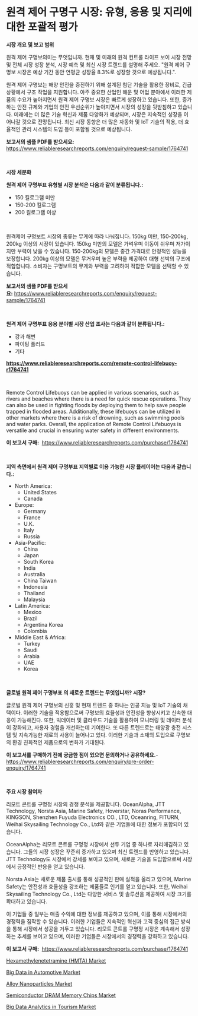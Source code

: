 <p><h1>원격 제어 구명구 시장: 유형, 응용 및 지리에 대한 포괄적 평가</h1></p><p><strong>시장 개요 및 보고 범위</strong></p>
<p><p>원격 제어 구명보의미는 무엇입니까. 현재 및 미래의 원격 컨트롤 라이프 보이 시장 전망 및 전체 시장 성장 분석, 시장 예측 및 최신 시장 트렌드를 설명해 주세요. "원격 제어 구명보 시장은 예상 기간 동안 연평균 성장율 8.3%로 성장할 것으로 예상됩니다.".</p><p>원격 제어 구명보는 해양 안전을 증진하기 위해 설계된 첨단 기술을 활용한 장비로, 긴급 상황에서 구조 작업을 지원합니다. 아주 중요한 산업인 해운 및 어업 분야에서 이러한 제품의 수요가 높아지면서 원격 제어 구명보 시장은 빠르게 성장하고 있습니다. 또한, 증가하는 안전 규제와 기업의 안전 우선순위가 높아지면서 시장의 성장을 뒷받침하고 있습니다. 미래에는 더 많은 기술 혁신과 제품 다양화가 예상되며, 시장은 지속적인 성장을 이어나갈 것으로 전망됩니다. 최신 시장 동향은 더 많은 자동화 및 IoT 기술의 적용, 더 효율적인 관리 시스템의 도입 등이 포함될 것으로 예상됩니다.</p></p>
<p><strong>보고서의 샘플 PDF를 받으세요:</strong> <a href="https://www.reliableresearchreports.com/enquiry/request-sample/1764741">https://www.reliableresearchreports.com/enquiry/request-sample/1764741</a></p>
<p>&nbsp;</p>
<p><strong>시장 세분화</strong></p>
<p><strong>원격 제어 구명부표 유형별 시장 분석은 다음과 같이 분류됩니다.:</strong></p>
<p><ul><li>150 킬로그램 미만</li><li>150-200 킬로그램</li><li>200 킬로그램 이상</li></ul></p>
<p>&nbsp;</p>
<p><p>원격제어 구명보트 시장의 종류는 무게에 따라 나눠집니다. 150kg 미만, 150-200kg, 200kg 이상의 시장이 있습니다. 150kg 미만의 모델은 가벼우며 이동이 쉬우며 저가이지만 부력이 낮을 수 있습니다. 150-200kg의 모델은 중간 가격대로 안정적인 성능을 보장합니다. 200kg 이상의 모델은 무거우며 높은 부력을 제공하여 대형 선박의 구조에 적합합니다. 소비자는 구명보트의 무게와 부력을 고려하여 적합한 모델을 선택할 수 있습니다.</p></p>
<p><strong>보고서의 샘플 PDF를 받으세요:</strong>&nbsp;<a href="https://www.reliableresearchreports.com/enquiry/request-sample/1764741">https://www.reliableresearchreports.com/enquiry/request-sample/1764741</a></p>
<p>&nbsp;</p>
<p><strong> 원격 제어 구명부표 응용 분야별 시장 산업 조사는 다음과 같이 분류됩니다.:</strong></p>
<p><ul><li>강과 해변</li><li>파이팅 플러드</li><li>기타</li></ul></p>
<p><strong><a href="https://www.reliableresearchreports.com/remote-control-lifebuoy-r1764741">https://www.reliableresearchreports.com/remote-control-lifebuoy-r1764741</a></strong></p>
<p>&nbsp;</p>
<p><p>Remote Control Lifebuoys can be applied in various scenarios, such as rivers and beaches where there is a need for quick rescue operations. They can also be used in fighting floods by deploying them to help save people trapped in flooded areas. Additionally, these lifebuoys can be utilized in other markets where there is a risk of drowning, such as swimming pools and water parks. Overall, the application of Remote Control Lifebuoys is versatile and crucial in ensuring water safety in different environments.</p></p>
<p><strong>이 보고서 구매:</strong>&nbsp; <a href="https://www.reliableresearchreports.com/purchase/1764741">https://www.reliableresearchreports.com/purchase/1764741</a></p>
<p>&nbsp;</p>
<p><strong>지역 측면에서 원격 제어 구명부표 지역별로 이용 가능한 시장 플레이어는 다음과 같습니다.:</strong></p>
<p><ul>
    <li>
        North America:
        <ul>
            <li>United States</li>
            <li>Canada</li>
        </ul>
    </li>
    <li>
        Europe:
        <ul>
            <li>Germany</li>
            <li>France</li>
            <li>U.K.</li>
            <li>Italy</li>
            <li>Russia</li>
        </ul>
    </li>
    <li>
        Asia-Pacific:
        <ul>
            <li>China</li>
            <li>Japan</li>
            <li>South Korea</li>
            <li>India</li>
            <li>Australia</li>
            <li>China Taiwan</li>
            <li>Indonesia</li>
            <li>Thailand</li>
            <li>Malaysia</li>
        </ul>
    </li>
    <li>
        Latin America:
        <ul>
            <li>Mexico</li>
            <li>Brazil</li>
            <li>Argentina Korea</li>
            <li>Colombia</li>
        </ul>
    </li>
    <li>
        Middle East & Africa:
        <ul>
            <li>Turkey</li>
            <li>Saudi</li>
            <li>Arabia</li>
            <li>UAE</li>
            <li>Korea</li>
        </ul>
    </li>
    </ul></p>
<p>&nbsp;</p>
<p><strong>글로벌 원격 제어 구명부표 의 새로운 트렌드는 무엇입니까? 시장?</strong></p>
<p><p>글로벌 원격 제어 구명보의 신흥 및 현재 트렌드 중 하나는 인공 지능 및 IoT 기술의 채택이다. 이러한 기술을 적용함으로써 구명보의 효율성과 안전성을 향상시키고 신속한 대응이 가능해진다. 또한, 빅데이터 및 클라우드 기술을 활용하여 모니터링 및 데이터 분석이 강화되고, 사용자 경험을 개선하는데 기여한다. 또 다른 트렌드로는 태양광 충전 시스템 및 지속가능한 재료의 사용이 늘어나고 있다. 이러한 기술과 소재의 도입으로 구명보의 환경 친화적인 제품으로의 변화가 기대된다.</p></p>
<p><strong>이 보고서를 구매하기 전에 궁금한 점이 있으면 문의하거나 공유하세요.</strong>- <a href="https://www.reliableresearchreports.com/enquiry/pre-order-enquiry/1764741">https://www.reliableresearchreports.com/enquiry/pre-order-enquiry/1764741</a></p>
<p>&nbsp;</p>
<p><strong>주요 시장 참여자</strong></p>
<p><p>리모트 콘트롤 구명정 시장의 경쟁 분석을 제공합니다. OceanAlpha, JTT Technology, Norsta Asia, Marine Safety, Hoverstar, Noras Performance, KINGSON, Shenzhen Fuyuda Electronics CO., LTD, Oceanring, FITURN, Weihai Skysailing Technology Co., Ltd와 같은 기업들에 대한 정보가 포함되어 있습니다.</p><p>OceanAlpha는 리모트 콘트롤 구명정 시장에서 선두 기업 중 하나로 자리매김하고 있습니다. 그들의 시장 성장은 꾸준히 증가하고 있으며 최신 트렌드를 반영하고 있습니다. JTT Technology도 시장에서 강세를 보이고 있으며, 새로운 기술을 도입함으로써 시장에서 긍정적인 반응을 얻고 있습니다.</p><p>Norsta Asia는 새로운 제품 출시를 통해 성공적인 판매 실적을 올리고 있으며, Marine Safety는 안전성과 효율성을 강조하는 제품들로 인기를 얻고 있습니다. 또한, Weihai Skysailing Technology Co., Ltd는 다양한 서비스 및 솔루션을 제공하여 시장 크기를 확대하고 있습니다.</p><p>이 기업들 중 일부는 매출 수익에 대한 정보를 제공하고 있으며, 이를 통해 시장에서의 경쟁력을 짐작할 수 있습니다. 이러한 기업들은 지속적인 혁신과 고객 중심의 접근 방식을 통해 시장에서 성공을 거두고 있습니다. 리모트 콘트롤 구명정 시장은 계속해서 성장하는 추세를 보이고 있으며, 이러한 기업들은 시장에서의 경쟁력을 강화하고 있습니다.</p></p>
<p><strong>이 보고서 구매:</strong>&nbsp;&nbsp;<a href="https://www.reliableresearchreports.com/purchase/1764741">https://www.reliableresearchreports.com/purchase/1764741</a></p>
<p><p><a href="https://www.linkedin.com/pulse/hexamethylenetetramine-hmta-market-research-report-key-successful-peupe?trackingId=bd0F%2B0MM2oZtzRvz%2BF048Q%3D%3D">Hexamethylenetetramine (HMTA) Market</a></p><p><a href="https://github.com/markusgodoy/Market-Research-Report-List-2/blob/main/big-data-in-automotive-market.md">Big Data in Automotive Market</a></p><p><a href="https://issuu.com/reportprime-2/docs/alloy-nanoparticles-market-size-2030.pptx">Alloy Nanoparticles Market</a></p><p><a href="https://silk-columnist-571.notion.site/Semiconductor-DRAM-Memory-Chips-Market-Trends-Forecast-and-Competitive-Analysis-to-2031-9c2ca3360bc74be5b67a1f9e905a5ed6">Semiconductor DRAM Memory Chips Market</a></p><p><a href="https://github.com/luckyshygirl/Market-Research-Report-List-4/blob/main/big-data-analytics-in-tourism-market.md">Big Data Analytics in Tourism Market</a></p></p>